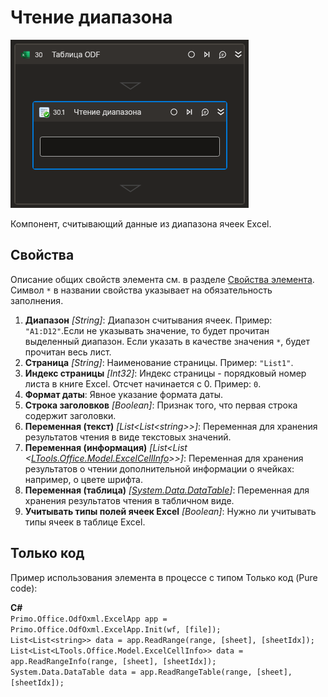 # Чтение диапазона

![](../../../../resources/activities/basic/odf/table/cropped-readrange-fixed.png)

Компонент, считывающий данные из диапазона ячеек Excel.

## Свойства
Описание общих свойств элемента см. в разделе [Свойства элемента](https://docs.primo-rpa.ru/primo-rpa/primo-studio/process/elements#svoistva-elementa).\
Символ `*` в названии свойства указывает на обязательность заполнения.

1. **Диапазон** *[String]*: Диапазон считывания ячеек. Пример: `"A1:D12"`.Если не указывать значение, то будет прочитан выделенный диапазон. Если указать в качестве значения `*`, будет прочитан весь лист.
2. **Страница** *[String]*: Наименование страницы. Пример: `"List1"`.
3. **Индекс страницы** *[Int32]*: Индекс страницы - порядковый номер листа в книге Excel. Отсчет начинается с 0. Пример: `0`.
4. **Формат даты**: Явное указание формата даты.
5. **Строка заголовков** *[Boolean]*: Признак того, что первая строка содержит заголовки.
6. **Переменная (текст)** *[List\<List\<string>>]*: Переменная для хранения результатов чтения в виде текстовых значений.
7. **Переменная (информация)** *[List\<List \<[LTools.Office.Model.ExcelCellInfo](https://docs.primo-rpa.ru/primo-rpa/g_elements/osnovnye-elementy/prilozhenie-excel/datatypes/excelcellinfo)>>]*: Переменная для хранения результатов о чтении дополнительной информации о ячейках: например, о цвете шрифта.
8. **Переменная (таблица)** *[[System.Data.DataTable](https://learn.microsoft.com/ru-ru/dotnet/api/system.data.datatable?view=net-6.0)]*: Переменная для хранения результатов чтения в табличном виде.
9. **Учитывать типы полей ячеек Excel** *[Boolean]*: Нужно ли учитывать типы ячеек в таблице Excel.

## Только код
Пример использования элемента в процессе с типом Только код (Pure code):  

**C#**  
`Primo.Office.OdfOxml.ExcelApp app = Primo.Office.OdfOxml.ExcelApp.Init(wf, [file]);`  
`List<List<string>> data = app.ReadRange(range, [sheet], [sheetIdx]);`  
`List<List<LTools.Office.Model.ExcelCellInfo>> data = app.ReadRangeInfo(range, [sheet], [sheetIdx]);`  
`System.Data.DataTable data = app.ReadRangeTable(range, [sheet], [sheetIdx]);`
